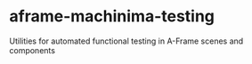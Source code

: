 # aframe-machinima-testing
Utilities for automated functional testing in A-Frame scenes and components
